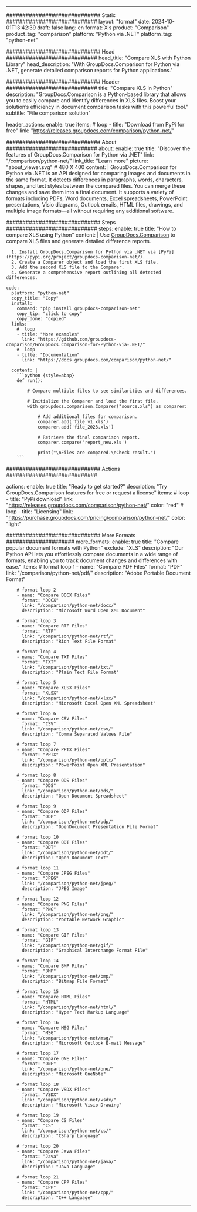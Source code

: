 
---
############################# Static ############################
layout: "format"
date:  2024-10-01T13:42:39
draft: false
lang: en
format: Xls
product: "Comparison"
product_tag: "comparison"
platform: "Python via .NET"
platform_tag: "python-net"

############################# Head ############################
head_title: "Compare XLS with Python Library"
head_description: "With GroupDocs.Comparison for Python via .NET, generate detailed comparison reports for Python applications."

############################# Header ############################
title: "Compare XLS in Python" 
description: "GroupDocs.Comparison is a Python-based library that allows you to easily compare and identify differences in XLS files. Boost your solution’s efficiency in document comparison tasks with this powerful tool."
subtitle: "File comparison solution" 

header_actions:
  enable: true
  items:
    #  loop
    - title: "Download from PyPi for free"
      link: "https://releases.groupdocs.com/comparison/python-net/"
      
############################# About ############################
about:
    enable: true
    title: "Discover the features of GroupDocs.Comparison for Python via .NET"
    link: "/comparison/python-net/"
    link_title: "Learn more"
    picture: "about_viewer.svg" # 480 X 400
    content: |
       GroupDocs.Comparison for Python via .NET is an API designed for comparing images and documents in the same format. It detects differences in paragraphs, words, characters, shapes, and text styles between the compared files. You can merge these changes and save them into a final document. It supports a variety of formats including PDFs, Word documents, Excel spreadsheets, PowerPoint presentations, Visio diagrams, Outlook emails, HTML files, drawings, and multiple image formats—all without requiring any additional software.

############################# Steps ############################
steps:
    enable: true
    title: "How to compare XLS using Python"
    content: |
      Use [GroupDocs.Comparison](https://products.groupdocs.com/comparison/python-net/) to compare XLS files and generate detailed difference reports.
      
      1. Install GroupDocs.Comparison for Python via .NET via [PyPi](https://pypi.org/project/groupdocs-comparison-net/).
      2. Create a Comparer object and load the first XLS file.
      3. Add the second XLS file to the Comparer.
      4. Generate a comprehensive report outlining all detected differences.
   
    code:
      platform: "python-net"
      copy_title: "Copy"
      install:
        command: "pip install groupdocs-comparison-net"
        copy_tip: "click to copy"
        copy_done: "copied"
      links:
        #  loop
        - title: "More examples"
          link: "https://github.com/groupdocs-comparison/GroupDocs.Comparison-for-Python-via-.NET/"
        #  loop
        - title: "Documentation"
          link: "https://docs.groupdocs.com/comparison/python-net/"
          
      content: |
        ```python {style=abap}
        def run():

            # Compare multiple files to see similarities and differences.

            # Initialize the Comparer and load the first file.
            with groupdocs.comparison.Comparer("source.xls") as comparer:

                # Add additional files for comparison.
                comparer.add('file_v1.xls')
                comparer.add('file_2023.xls')

                # Retrieve the final comparison report.
                comparer.compare('report_new.xls')

                print("\nFiles are compared.\nCheck result.")
        ```            

############################# Actions ############################

actions:
  enable: true
  title: "Ready to get started?"
  description: "Try GroupDocs.Comparison features for free or request a license"
  items:
    #  loop
    - title: "PyPi download"
      link: "https://releases.groupdocs.com/comparison/python-net/"
      color: "red"
        #  loop
    - title: "Licensing"
      link: "https://purchase.groupdocs.com/pricing/comparison/python-net/"
      color: "light"


############################# More Formats #####################
more_formats:
    enable: true
    title: "Compare popular document formats with Python"
    exclude: "XLS"
    description: "Our Python API lets you effortlessly compare documents in a wide range of formats, enabling you to track document changes and differences with ease."
    items: 
        # format loop 1
        - name: "Compare PDF Files"
          format: "PDF"
          link: "/comparison/python-net/pdf/"
          description: "Adobe Portable Document Format"

        # format loop 2
        - name: "Compare DOCX Files"
          format: "DOCX"
          link: "/comparison/python-net/docx/"
          description: "Microsoft Word Open XML Document"

        # format loop 3
        - name: "Compare RTF Files"
          format: "RTF"
          link: "/comparison/python-net/rtf/"
          description: "Rich Text File Format"

        # format loop 4
        - name: "Compare TXT Files"
          format: "TXT"
          link: "/comparison/python-net/txt/"
          description: "Plain Text File Format"

        # format loop 5
        - name: "Compare XLSX Files"
          format: "XLSX"
          link: "/comparison/python-net/xlsx/"
          description: "Microsoft Excel Open XML Spreadsheet"

        # format loop 6
        - name: "Compare CSV Files"
          format: "CSV"
          link: "/comparison/python-net/csv/"
          description: "Comma Separated Values File"

        # format loop 7
        - name: "Compare PPTX Files"
          format: "PPTX"
          link: "/comparison/python-net/pptx/"
          description: "PowerPoint Open XML Presentation"

        # format loop 8
        - name: "Compare ODS Files"
          format: "ODS"
          link: "/comparison/python-net/ods/"
          description: "Open Document Spreadsheet"

        # format loop 9
        - name: "Compare ODP Files"
          format: "ODP"
          link: "/comparison/python-net/odp/"
          description: "OpenDocument Presentation File Format"

        # format loop 10
        - name: "Compare ODT Files"
          format: "ODT"
          link: "/comparison/python-net/odt/"
          description: "Open Document Text"

        # format loop 11
        - name: "Compare JPEG Files"
          format: "JPEG"
          link: "/comparison/python-net/jpeg/"
          description: "JPEG Image"

        # format loop 12
        - name: "Compare PNG Files"
          format: "PNG"
          link: "/comparison/python-net/png/"
          description: "Portable Network Graphic"

        # format loop 13
        - name: "Compare GIF Files"
          format: "GIF"
          link: "/comparison/python-net/gif/"
          description: "Graphical Interchange Format File"

        # format loop 14
        - name: "Compare BMP Files"
          format: "BMP"
          link: "/comparison/python-net/bmp/"
          description: "Bitmap File Format"

        # format loop 15
        - name: "Compare HTML Files"
          format: "HTML"
          link: "/comparison/python-net/html/"
          description: "Hyper Text Markup Language"

        # format loop 16
        - name: "Compare MSG Files"
          format: "MSG"
          link: "/comparison/python-net/msg/"
          description: "Microsoft Outlook E-mail Message"

        # format loop 17
        - name: "Compare ONE Files"
          format: "ONE"
          link: "/comparison/python-net/one/"
          description: "Microsoft OneNote"

        # format loop 18
        - name: "Compare VSDX Files"
          format: "VSDX"
          link: "/comparison/python-net/vsdx/"
          description: "Microsoft Visio Drawing"

        # format loop 19
        - name: "Compare CS Files"
          format: "CS"
          link: "/comparison/python-net/cs/"
          description: "CSharp Language"

        # format loop 20
        - name: "Compare Java Files"
          format: "Java"
          link: "/comparison/python-net/java/"
          description: "Java Language"
          
        # format loop 21
        - name: "Compare CPP Files"
          format: "CPP"
          link: "/comparison/python-net/cpp/"
          description: "C++ Language"
---